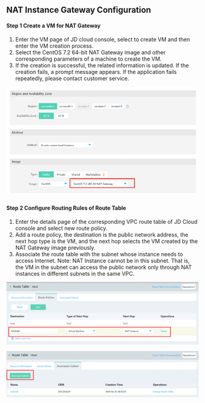 ## **NAT Instance Gateway Configuration**

#### **Step 1 Create a VM for NAT Gateway**

1. Enter the VM page of JD cloud console, select to create VM and then enter the VM creation process.
2. Select the CentOS 7.2 64-bit NAT Gateway image and other corresponding parameters of a machine to create the VM.
3. If the creation is successful, the related information is updated. If the creation fails, a prompt message appears. If the application fails repeatedly, please contact customer service.

![](/image/Networking/Virtual-Private-Cloud/Operation-Guide/NFV-Configuration/NAT-Mirror-Gateway-Configuration/Step1.png)



#### **Step 2 Configure Routing Rules of Route Table**

1. Enter the details page of the corresponding VPC route table of JD Cloud console and select new route policy.
2. Add a route policy, the destination is the public network address, the next hop type is the VM, and the next hop selects the VM created by the NAT Gateway image previously.
3. Associate the route table with the subnet whose instance needs to access Internet. Note: NAT Instance cannot be in this subnet. That is, the VM in the subnet can access the public network only through NAT instances in different subnets in the same VPC.

![](/image/Networking/Virtual-Private-Cloud/Operation-Guide/NFV-Configuration/NAT-Mirror-Gateway-Configuration/Step2.png)

![](/image/Networking/Virtual-Private-Cloud/Operation-Guide/NFV-Configuration/NAT-Mirror-Gateway-Configuration/Step3.png)